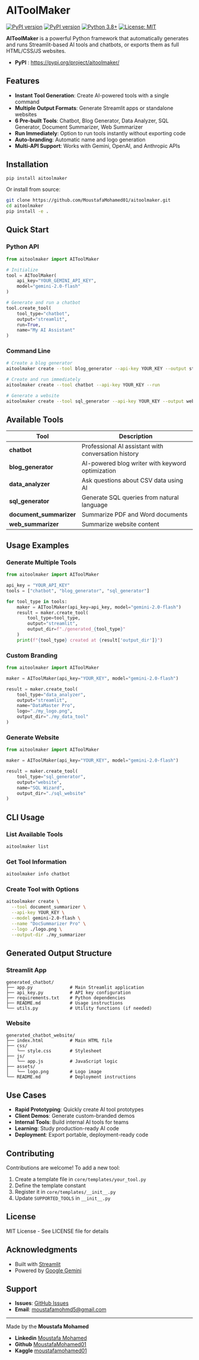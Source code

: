# AIToolMaker
[![PyPI version](https://badge.fury.io/py/aitoolmaker.svg)](https://badge.fury.io/py/aitoolmaker)
[![PyPI version](https://img.shields.io/pypi/v/datacmp.svg)](https://pypi.org/project/datacmp/)
[![Python 3.8+](https://img.shields.io/badge/python-3.8+-blue.svg)](https://www.python.org/downloads/)
[![License: MIT](https://img.shields.io/badge/License-MIT-yellow.svg)](LICENSE)

**AIToolMaker** is a powerful Python framework that automatically generates and runs Streamlit-based AI tools and chatbots, or exports them as full HTML/CSS/JS websites.

* **PyPI** : https://pypi.org/project/aitoolmaker/

## Features

- **Instant Tool Generation**: Create AI-powered tools with a single command
- **Multiple Output Formats**: Generate Streamlit apps or standalone websites
- **6 Pre-built Tools**: Chatbot, Blog Generator, Data Analyzer, SQL Generator, Document Summarizer, Web Summarizer
- **Run Immediately**: Option to run tools instantly without exporting code
- **Auto-branding**: Automatic name and logo generation
- **Multi-API Support**: Works with Gemini, OpenAI, and Anthropic APIs

## Installation

```bash
pip install aitoolmaker
```

Or install from source:

```bash
git clone https://github.com/MoustafaMohamed01/aitoolmaker.git
cd aitoolmaker
pip install -e .
```

## Quick Start

### Python API

```python
from aitoolmaker import AIToolMaker

# Initialize
tool = AIToolMaker(
    api_key="YOUR_GEMINI_API_KEY",
    model="gemini-2.0-flash"
)

# Generate and run a chatbot
tool.create_tool(
    tool_type="chatbot",
    output="streamlit",
    run=True,
    name="My AI Assistant"
)
```

### Command Line

```bash
# Create a blog generator
aitoolmaker create --tool blog_generator --api-key YOUR_KEY --output streamlit

# Create and run immediately
aitoolmaker create --tool chatbot --api-key YOUR_KEY --run

# Generate a website
aitoolmaker create --tool sql_generator --api-key YOUR_KEY --output website
```

## Available Tools

| Tool                    | Description                                         |
| ----------------------- | --------------------------------------------------- |
| **chatbot**             | Professional AI assistant with conversation history |
| **blog_generator**      | AI-powered blog writer with keyword optimization    |
| **data_analyzer**       | Ask questions about CSV data using AI               |
| **sql_generator**       | Generate SQL queries from natural language          |
| **document_summarizer** | Summarize PDF and Word documents                    |
| **web_summarizer**      | Summarize website content                           |

## Usage Examples

### Generate Multiple Tools

```python
from aitoolmaker import AIToolMaker

api_key = "YOUR_API_KEY"
tools = ["chatbot", "blog_generator", "sql_generator"]

for tool_type in tools:
    maker = AIToolMaker(api_key=api_key, model="gemini-2.0-flash")
    result = maker.create_tool(
        tool_type=tool_type,
        output="streamlit",
        output_dir=f"./generated_{tool_type}"
    )
    print(f"{tool_type} created at {result['output_dir']}")
```

### Custom Branding

```python
from aitoolmaker import AIToolMaker

maker = AIToolMaker(api_key="YOUR_KEY", model="gemini-2.0-flash")

result = maker.create_tool(
    tool_type="data_analyzer",
    output="streamlit",
    name="DataMaster Pro",
    logo="./my_logo.png",
    output_dir="./my_data_tool"
)
```

### Generate Website

```python
from aitoolmaker import AIToolMaker

maker = AIToolMaker(api_key="YOUR_KEY", model="gemini-2.0-flash")

result = maker.create_tool(
    tool_type="sql_generator",
    output="website",
    name="SQL Wizard",
    output_dir="./sql_website"
)
```

## CLI Usage

### List Available Tools

```bash
aitoolmaker list
```

### Get Tool Information

```bash
aitoolmaker info chatbot
```

### Create Tool with Options

```bash
aitoolmaker create \
  --tool document_summarizer \
  --api-key YOUR_KEY \
  --model gemini-2.0-flash \
  --name "DocSummarizer Pro" \
  --logo ./logo.png \
  --output-dir ./my_summarizer
```

## Generated Output Structure

### Streamlit App

```
generated_chatbot/
├── app.py              # Main Streamlit application
├── api_key.py          # API key configuration
├── requirements.txt    # Python dependencies
├── README.md           # Usage instructions
└── utils.py            # Utility functions (if needed)
```

### Website

```
generated_chatbot_website/
├── index.html          # Main HTML file
├── css/
│   └── style.css       # Stylesheet
├── js/
│   └── app.js          # JavaScript logic
├── assets/
│   └── logo.png        # Logo image
└── README.md           # Deployment instructions
```

## Use Cases

- **Rapid Prototyping**: Quickly create AI tool prototypes
- **Client Demos**: Generate custom-branded demos
- **Internal Tools**: Build internal AI tools for teams
- **Learning**: Study production-ready AI code
- **Deployment**: Export portable, deployment-ready code

## Contributing

Contributions are welcome! To add a new tool:

1. Create a template file in `core/templates/your_tool.py`
2. Define the template constant
3. Register it in `core/templates/__init__.py`
4. Update `SUPPORTED_TOOLS` in `__init__.py`

## License

MIT License - See LICENSE file for details

## Acknowledgments

- Built with [Streamlit](https://streamlit.io/)
- Powered by [Google Gemini](https://deepmind.google/technologies/gemini/)

## Support

- **Issues**: [GitHub Issues](https://github.com/MoustafaMohamed01/aitoolmaker/issues)
- **Email**: moustafamohmd5@gmail.com

---

Made by the **Moustafa Mohamed**

- **Linkedin** [Moustafa Mohamed](https://www.linkedin.com/in/moustafamohamed01/)
- **Github** [MoustafaMohamed01](https://github.com/MoustafaMohamed01)
- **Kaggle** [moustafamohamed01](https://www.kaggle.com/moustafamohamed01)
